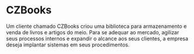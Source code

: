 # CZBooks
Um cliente chamado CZBooks criou uma biblioteca para armazenamento e venda de livros e artigos do meio. Para se adequar ao mercado, agilizar seus processos internos e expandir o alcance aos seus clientes, a empresa deseja implantar sistemas em seus procedimentos.
